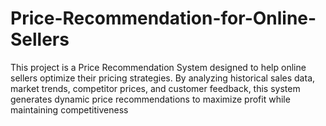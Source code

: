 # Price-Recommendation-for-Online-Sellers
This project is a Price Recommendation System designed to help online sellers optimize their pricing strategies. By analyzing historical sales data, market trends, competitor prices, and customer feedback, this system generates dynamic price recommendations to maximize profit while maintaining competitiveness
